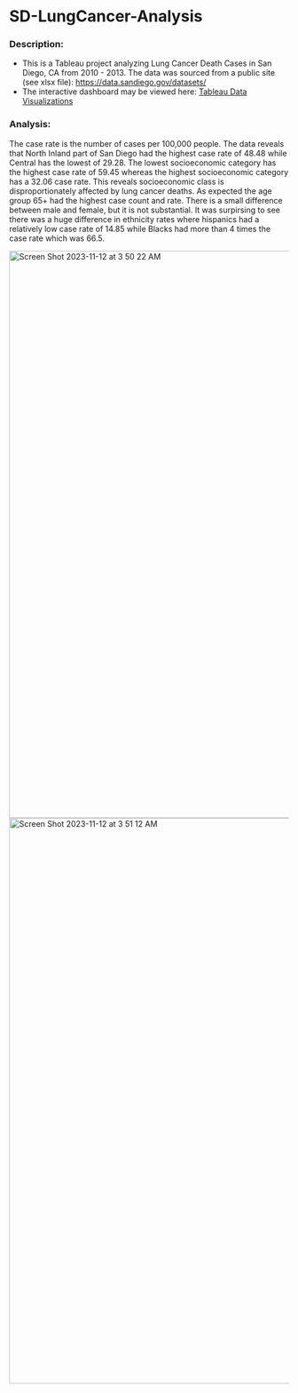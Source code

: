# SD-LungCancer-Analysis
### Description:
* This is a Tableau project analyzing Lung Cancer Death Cases in San Diego, CA from 2010 - 2013. The data was sourced from a public site (see xlsx file): https://data.sandiego.gov/datasets/
* The interactive dashboard may be viewed here: [Tableau Data Visualizations](https://public.tableau.com/views/SanDiegoLungCancerDeaths2010-2013/Dashboard1?:language=en-US&:display_count=n&:origin=viz_share_link)

### Analysis:
The case rate is the number of cases per 100,000 people. The data reveals that North Inland part of San Diego had the highest case rate of 48.48 while Central has the lowest of 29.28. The lowest socioeconomic category has the highest case rate of 59.45 whereas the highest socioeconomic category has a 32.06 case rate. This reveals socioeconomic class is disproportionately affected by lung cancer deaths. As expected the age group 65+ had the highest case count and rate. There is a small difference between male and female, but it is not substantial. It was surpirsing to see there was a huge difference in ethnicity rates where hispanics had a relatively low case rate of 14.85 while Blacks had more than 4 times the case rate which was 66.5. 

<img width="1021" alt="Screen Shot 2023-11-12 at 3 50 22 AM" src="https://github.com/stephenaigner/SD-LungCancer-Analysis/assets/90224544/24b9b44f-1024-4500-9ae4-525e792de351">
<img width="1018" alt="Screen Shot 2023-11-12 at 3 51 12 AM" src="https://github.com/stephenaigner/SD-LungCancer-Analysis/assets/90224544/7d443852-fbe8-4f54-9d01-23e97a745826">


